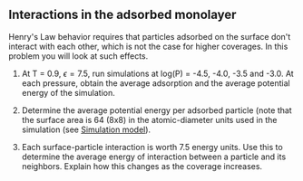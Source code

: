 

## Interactions in the adsorbed monolayer

Henry's Law behavior requires that particles adsorbed on the surface don't interact
with each other, which is not the case for higher coverages.  In this problem you will 
look at such effects.

1.  At T = 0.9, $\epsilon = 7.5$, run simulations at log(P) = -4.5, -4.0,
-3.5 and -3.0.  At each pressure, obtain the average adsorption and the average potential
energy of the simulation.

2.  Determine the average potential energy per adsorbed particle (note that the surface
area is 64 (8x8) in the atomic-diameter units used in the simulation (see [Simulation model](<../Background/Simulation model>)).  

3.  Each surface-particle interaction is worth 7.5 energy units. Use this to determine the
average energy of interaction between a particle and its neighbors.   Explain how this
changes as the coverage increases.